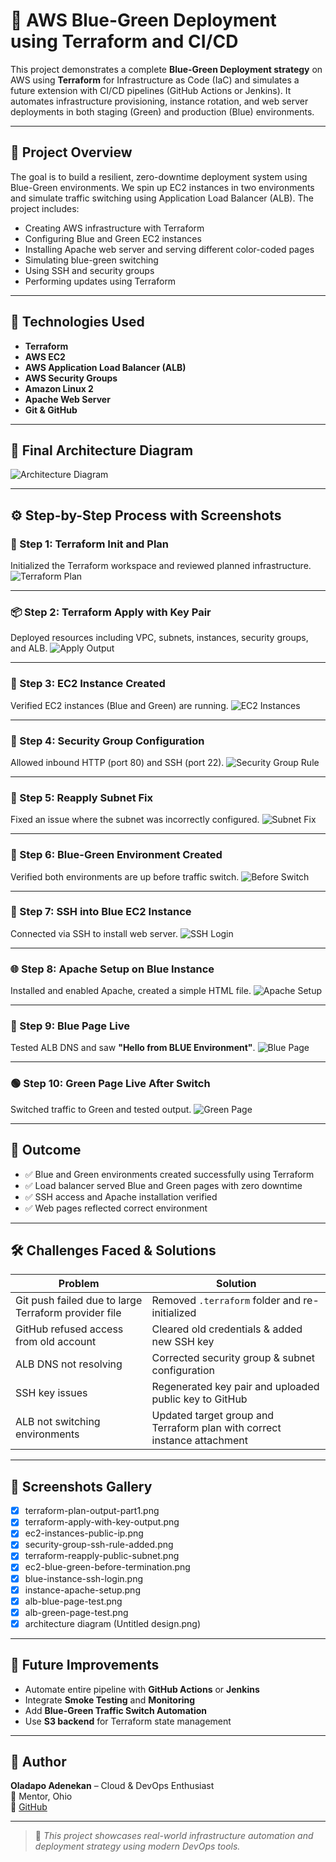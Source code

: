 # 🚀 AWS Blue-Green Deployment using Terraform and CI/CD

This project demonstrates a complete **Blue-Green Deployment strategy** on AWS using **Terraform** for Infrastructure as Code (IaC) and simulates a future extension with CI/CD pipelines (GitHub Actions or Jenkins). It automates infrastructure provisioning, instance rotation, and web server deployments in both staging (Green) and production (Blue) environments.

---

## 🧠 Project Overview

The goal is to build a resilient, zero-downtime deployment system using Blue-Green environments. We spin up EC2 instances in two environments and simulate traffic switching using Application Load Balancer (ALB). The project includes:

- Creating AWS infrastructure with Terraform
- Configuring Blue and Green EC2 instances
- Installing Apache web server and serving different color-coded pages
- Simulating blue-green switching
- Using SSH and security groups
- Performing updates using Terraform

---

## 🧱 Technologies Used

- **Terraform**
- **AWS EC2**
- **AWS Application Load Balancer (ALB)**
- **AWS Security Groups**
- **Amazon Linux 2**
- **Apache Web Server**
- **Git & GitHub**

---

## 📐 Final Architecture Diagram

![Architecture Diagram](screenshots/Untitled%20design.png)

---

## ⚙️ Step-by-Step Process with Screenshots

### 🔧 Step 1: Terraform Init and Plan

Initialized the Terraform workspace and reviewed planned infrastructure.
![Terraform Plan](screenshots/terraform-plan-output-part1.png)

---

### 📦 Step 2: Terraform Apply with Key Pair

Deployed resources including VPC, subnets, instances, security groups, and ALB.
![Apply Output](screenshots/terraform-apply-with-key-output.png)

---

### 📡 Step 3: EC2 Instance Created

Verified EC2 instances (Blue and Green) are running.
![EC2 Instances](screenshots/ec2-instances-public-ip.png)

---

### 🔐 Step 4: Security Group Configuration

Allowed inbound HTTP (port 80) and SSH (port 22).
![Security Group Rule](screenshots/security-group-ssh-rule-added.png)

---

### 🔄 Step 5: Reapply Subnet Fix

Fixed an issue where the subnet was incorrectly configured.
![Subnet Fix](screenshots/terraform-reapply-public-subnet.png)

---

### 🔁 Step 6: Blue-Green Environment Created

Verified both environments are up before traffic switch.
![Before Switch](screenshots/ec2-blue-green-before-termination.png)

---

### 🔑 Step 7: SSH into Blue EC2 Instance

Connected via SSH to install web server.
![SSH Login](screenshots/blue-instance-ssh-login.png)

---

### 🌐 Step 8: Apache Setup on Blue Instance

Installed and enabled Apache, created a simple HTML file.
![Apache Setup](screenshots/instance-apache-setup.png)

---

### 🔵 Step 9: Blue Page Live

Tested ALB DNS and saw **"Hello from BLUE Environment"**.
![Blue Page](screenshots/alb-blue-page-test.png)

---

### 🟢 Step 10: Green Page Live After Switch

Switched traffic to Green and tested output.
![Green Page](screenshots/alb-green-page-test.png)

---

## 🧪 Outcome

- ✅ Blue and Green environments created successfully using Terraform
- ✅ Load balancer served Blue and Green pages with zero downtime
- ✅ SSH access and Apache installation verified
- ✅ Web pages reflected correct environment

---

## 🛠️ Challenges Faced & Solutions

| Problem | Solution |
|--------|----------|
| Git push failed due to large Terraform provider file | Removed `.terraform` folder and re-initialized |
| GitHub refused access from old account | Cleared old credentials & added new SSH key |
| ALB DNS not resolving | Corrected security group & subnet configuration |
| SSH key issues | Regenerated key pair and uploaded public key to GitHub |
| ALB not switching environments | Updated target group and Terraform plan with correct instance attachment |

---

## 📸 Screenshots Gallery

- [x] terraform-plan-output-part1.png
- [x] terraform-apply-with-key-output.png
- [x] ec2-instances-public-ip.png
- [x] security-group-ssh-rule-added.png
- [x] terraform-reapply-public-subnet.png
- [x] ec2-blue-green-before-termination.png
- [x] blue-instance-ssh-login.png
- [x] instance-apache-setup.png
- [x] alb-blue-page-test.png
- [x] alb-green-page-test.png
- [x] architecture diagram (Untitled design.png)

---

## 🔄 Future Improvements

- Automate entire pipeline with **GitHub Actions** or **Jenkins**
- Integrate **Smoke Testing** and **Monitoring**
- Add **Blue-Green Traffic Switch Automation**
- Use **S3 backend** for Terraform state management

---

## 🙌 Author

**Oladapo Adenekan** – Cloud & DevOps Enthusiast  
📍 Mentor, Ohio  
🔗 [GitHub](https://github.com/oladapoade)

---

> 🎯 *This project showcases real-world infrastructure automation and deployment strategy using modern DevOps tools.*
